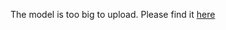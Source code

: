 The model is too big to upload. Please find it [here](https://drive.google.com/file/d/1FT8h1ubjhvs7gSSAHEYeZ1CakW9sX0KT/view?usp=sharing)
